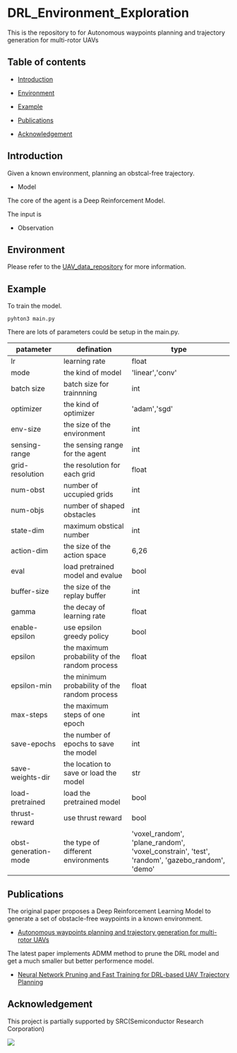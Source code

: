 # DRL_Environment_Exploration

This is the repository to for Autonomous waypoints planning and trajectory generation for multi-rotor UAVs

## Table of contents
- [Introduction](#Introduction)

- [Environment](#Environment)

- [Example](#Example)

- [Publications](#Publications)

- [Acknowledgement](#Acknowledgement)

## Introduction

Given a known environment, planning an obstcal-free trajectory.

- Model

The core of the agent is a Deep Reinforcement Model.

The input is 

- Observation
  
## Environment

Please refer to the [UAV_data_repository](https://github.com/Dr-Qiu-s-research-team/UAV_data_repository) for more information. 

## Example

To train the model.

```
pyhton3 main.py
```

There are lots of parameters could be setup in the main.py.

|patameter|defination|type|
|-|-|-|
|lr|learning rate|float|
|mode|the kind of model|'linear','conv'|
|batch size|batch size for trainnning|int|
|optimizer|the kind of optimizer|'adam','sgd'|
|env-size|the size of the environment|int|
|sensing-range|the sensing range for the agent|int|
|grid-resolution|the resolution for each grid|float|
|num-obst|number of uccupied grids|int|
|num-objs|number of shaped obstacles|int|
|state-dim|maximum obstical number|int|
|action-dim|the size of the action space|6,26|
|eval|load pretrained model and evalue|bool|
|buffer-size|the size of the replay buffer|int|
|gamma|the decay of learning rate|float|
|enable-epsilon|use epsilon greedy policy|bool|
|epsilon|the maximum probability of the random process|float|
|epsilon-min|the minimum probability of the random process|float|
|max-steps|the maximum steps of one epoch|int|
|save-epochs|the number of epochs to save the model|int|
|save-weights-dir|the location to save or load the model|str|
|load-pretrained|load the pretrained model|bool|
|thrust-reward|use thrust reward|bool|
|obst-generation-mode|the type of different environments|'voxel_random', 'plane_random', 'voxel_constrain', 'test', 'random', 'gazebo_random', 'demo'|


## Publications

The original paper proposes a Deep Reinforcement Learning Model to generate a set of obstacle-free waypoints in a known environment.
- [Autonomous waypoints planning and trajectory generation for multi-rotor UAVs](https://dl.acm.org/doi/abs/10.1145/3313151.3313163)

The latest paper implements ADMM method to prune the DRL model and get a much smaller but better performence model.
- [Neural Network Pruning and Fast Training for DRL-based UAV Trajectory Planning](https://ieeexplore.ieee.org/abstract/document/9712561)

## Acknowledgement

This project is partially supported by SRC(Semiconductor Research Corporation)

[![](https://www.src.org/web/img/SRC_logo_blue.png)](https://www.src.org/)

